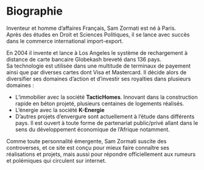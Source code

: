 # Biographie
Inventeur et homme d’affaires Français, Sam Zormati est né à Paris.  
Après des études en Droit et Sciences Politiques, il se lance avec succès dans le commerce international import-export.  

En 2004 il invente et lance à Los Angeles le système de rechargement à distance de carte bancaire Globekash breveté dans 136  pays.  
Sa technologie est utilisée dans une multitude de terminaux de payement ainsi que par diverses cartes dont Visa et Mastercard. Il décide alors de diversifier ses domaines d’action et d’investir ses royalties dans plusieurs domaines :

* L’immobilier avec la société **TacticHomes**. Innovant dans la construction rapide en béton projeté, plusieurs centaines de logements réalisés.
* L’énergie avec la société **K-Energie**
* D’autres projets d’envergure sont actuellement à l’étude dans différents pays.
Il est ouvert à toute forme de partenariat public/privé allant dans le sens du développement économique de l’Afrique notamment.  

Comme toute personnalité émergente, Sam Zormati suscite des controverses, et ce site est conçu pour mieux faire connaître ses réalisations et projets, mais aussi pour répondre officiellement aux rumeurs et polémiques qui circulent sur internet.
